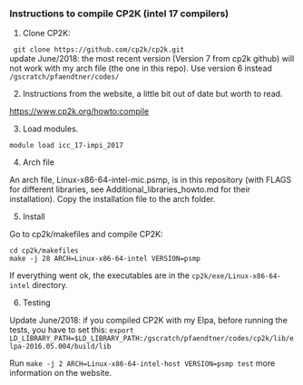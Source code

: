 ### Instructions to compile CP2K (intel 17 compilers)

1) Clone CP2K:  

  ` git clone https://github.com/cp2k/cp2k.git`  
  update June/2018: the most recent version (Version 7 from cp2k github) will not work with my arch file (the one in this repo).
  Use version 6 instead `/gscratch/pfaendtner/codes/`

2) Instructions from the website, a little bit out of date but worth to read.

https://www.cp2k.org/howto:compile

3) Load modules.

`module load icc_17-impi_2017`

4) Arch file

An arch file, Linux-x86-64-intel-mic.psmp, is in this repository (with FLAGS for different libraries, see Additional_libraries_howto.md for their installation).
Copy the installation file to the arch folder.

5) Install

Go to cp2k/makefiles and compile CP2K:

`cd cp2k/makefiles`  
`make -j 28 ARCH=Linux-x86-64-intel VERSION=psmp`

If everything went ok, the executables are in the
`cp2k/exe/Linux-x86-64-intel` directory.

6) Testing

Update June/2018: if you compiled CP2K with my Elpa, before running the tests, you have to set this:
`export LD_LIBRARY_PATH=$LD_LIBRARY_PATH:/gscratch/pfaendtner/codes/cp2k/lib/elpa-2016.05.004/build/lib`

Run
`make -j 2 ARCH=Linux-x86-64-intel-host VERSION=psmp test`
more information on the website.


